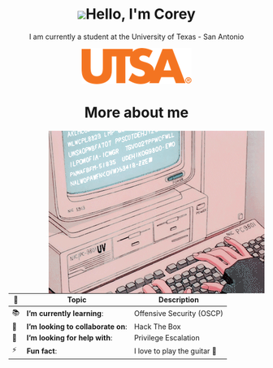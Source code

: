 <h1 align="center"> <img src="https://media.giphy.com/media/hvRJCLFzcasrR4ia7z/giphy.gif" width="25px">Hello, I'm Corey  </h1>

<p align="center"> 
I am currently a student at the University of Texas - San Antonio  
</p>
 
<p align="center"> 
<img alt="UTSA" src="images/1200px-UTSA_Logo.svg.png" align="center"/>    
</p>

<h1 align="center"> More about me  </h1>
<img alt="Computer" src="images/original.gif" align="right"/>

| 🔭 | Topic | Description  |
| --------|-----------| ----------- |
| 📚 | **I’m currently learning**: | Offensive Security (OSCP) |
| 👯 | **I’m looking to collaborate on**: | Hack The Box |
| 🤔 | **I’m looking for help with**: | Privilege Escalation |
| ⚡   | **Fun fact**: | I love to play the guitar 🎸 |

 
 


<!---
CoreyCBurton/CoreyCBurton is a ✨ special ✨ repository because its `README.md` (this file) appears on your GitHub profile.
You can click the Preview link to take a look at your changes.
--->

